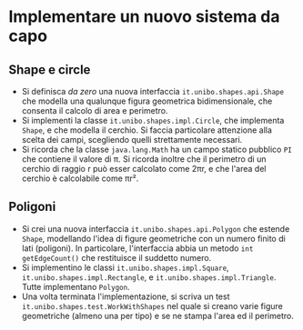 # Implementare un nuovo sistema da capo

## Shape e circle

* Si definisca *da zero* una nuova interfaccia `it.unibo.shapes.api.Shape` che modella una qualunque figura geometrica bidimensionale, che consenta il calcolo di area e perimetro.
* Si implementi la classe `it.unibo.shapes.impl.Circle`, che implementa `Shape`, e che modella il cerchio. Si faccia particolare attenzione alla scelta dei campi, scegliendo quelli strettamente necessari.
* Si ricorda che la classe `java.lang.Math` ha un campo statico pubblico `PI` che contiene il valore di π. Si ricorda inoltre che il perimetro di un cerchio di raggio r può esser calcolato come 2πr, e che l'area del cerchio è calcolabile come πr².

## Poligoni

* Si crei una nuova interfaccia `it.unibo.shapes.api.Polygon` che estende `Shape`, modellando l'idea di figure geometriche con un numero finito di lati (poligoni). In particolare, l'interfaccia abbia un metodo `int getEdgeCount()` che restituisce il suddetto numero.
* Si implementino le classi `it.unibo.shapes.impl.Square`, `it.unibo.shapes.impl.Rectangle`, e `it.unibo.shapes.impl.Triangle`. Tutte implementano `Polygon`.
* Una volta terminata l'implementazione, si scriva un test `it.unibo.shapes.test.WorkWithShapes` nel quale si creano varie figure geometriche (almeno una per tipo) e se ne stampa l'area ed il perimetro.

